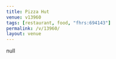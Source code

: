 ```yaml
---
title: Pizza Hut
venue: v13960
tags: [restaurant, food, "fhrs:694143"]
permalink: /v/13960/
layout: venue
---
```

null